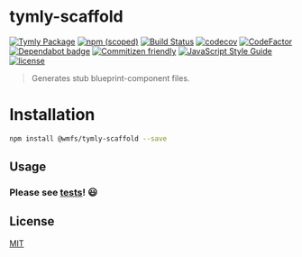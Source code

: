 # tymly-scaffold

[![Tymly Package](https://img.shields.io/badge/tymly-package-blue.svg)](https://tymly.io/)
[![npm (scoped)](https://img.shields.io/npm/v/@wmfs/tymly-scaffold.svg)](https://www.npmjs.com/package/@wmfs/tymly-scaffold)
[![Build Status](https://travis-ci.com/wmfs/tymly-scaffold.svg?branch=master)](https://travis-ci.com/wmfs/tymly-scaffold)
[![codecov](https://codecov.io/gh/wmfs/tymly-scaffold/branch/master/graph/badge.svg)](https://codecov.io/gh/wmfs/tymly-scaffold)
[![CodeFactor](https://www.codefactor.io/repository/github/wmfs/tymly-scaffold/badge)](https://www.codefactor.io/repository/github/wmfs/tymly-scaffold)
[![Dependabot badge](https://img.shields.io/badge/Dependabot-active-brightgreen.svg)](https://dependabot.com/)
[![Commitizen friendly](https://img.shields.io/badge/commitizen-friendly-brightgreen.svg)](http://commitizen.github.io/cz-cli/)
[![JavaScript Style Guide](https://img.shields.io/badge/code_style-standard-brightgreen.svg)](https://standardjs.com)
[![license](https://img.shields.io/github/license/mashape/apistatus.svg)](https://github.com/wmfs/tymly-scaffold/blob/master/README.md)

> Generates stub blueprint-component files.

# Installation

``` bash
npm install @wmfs/tymly-scaffold --save
```

## <a name="Usage"></a> Usage

### Please see [tests](https://github.com/wmfs/tymly-scaffold/blob/master/test/scaffold-spec.js)! :smiley:

## <a name='license'></a>License
[MIT](https://github.com/wmfs/tymly-gatherer/blob/master/LICENSE)

